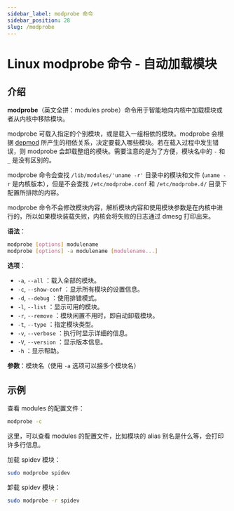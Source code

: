 ```yaml
---
sidebar_label: modprobe 命令
sidebar_position: 28
slug: /modprobe
---
```


# Linux modprobe 命令 - 自动加载模块



## 介绍

**modprobe**（英文全拼：modules probe）命令用于智能地向内核中加载模块或者从内核中移除模块。

modprobe 可载入指定的个别模块，或是载入一组相依的模块。modprobe 会根据 [depmod](/linux-command/depmod/) 所产生的相依关系，决定要载入哪些模块。若在载入过程中发生错误，则 modprobe 会卸载整组的模块。需要注意的是为了方便，模块名中的 `-` 和 `_` 是没有区别的。

modprobe 命令会查找 `/lib/modules/'uname -r'` 目录中的模块和文件 (`uname -r` 是内核版本），但是不会查找 `/etc/modprobe.conf` 和 `/etc/modprobe.d/` 目录下配置所排除的内容。

modprobe 命令不会修改模块内容，解析模块内容和使用模块参数是在内核中进行的，所以如果模块装载失败，内核会将失败的日志通过 dmesg 打印出来。

**语法**：

```bash
modprobe [options] modulename
modprobe [options] -a modulename [modulename...]
```

**选项**：

- `-a`, `--all` ：载入全部的模块。
- `-c`, `--show-conf` ：显示所有模块的设置信息。
- `-d`, `--debug` ：使用排错模式。
- `-l`, `--list` ：显示可用的模块。
- `-r`, `--remove` ：模块闲置不用时，即自动卸载模块。
- `-t`, `--type` ：指定模块类型。
- `-v`, `--verbose` ：执行时显示详细的信息。
- `-V`, `--version` ：显示版本信息。
- `-h` ：显示帮助。

**参数**：模块名（使用 `-a` 选项可以接多个模块名）



## 示例

查看 modules 的配置文件：

```bash
modprobe -c
```

这里，可以查看 modules 的配置文件，比如模块的 alias 别名是什么等，会打印许多行信息。

加载 spidev 模块：

```bash
sudo modprobe spidev
```

卸载 spidev 模块：

```bash
sudo modprobe -r spidev
```

